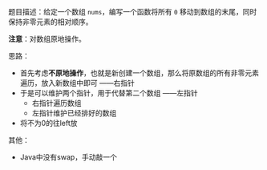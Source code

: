 题目描述：给定一个数组 `nums`，编写一个函数将所有 `0` 移动到数组的末尾，同时保持非零元素的相对顺序。

**注意**：对数组原地操作。

思路：
- 首先考虑**不原地操作**，也就是新创建一个数组，那么将原数组的所有非零元素遍历，放入新数组中即可  ——右指针
- 于是可以维护两个指针，用于代替第二个数组  ——左指针
	- 右指针遍历数组  
	- 左指针维护已经排好的数组
- 将不为0的往left放

其他：
- Java中没有swap，手动敲一个